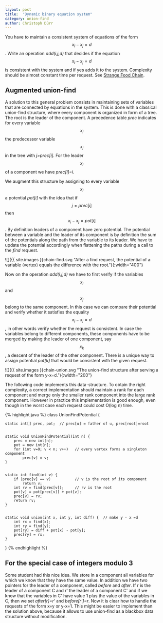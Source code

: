```yaml
---
layout: post
title:  "Dynamic binary equation system"
category: union-find
author: Christoph Dürr
---
```


You have to maintain a consistent system of equations of the form $$x_i - x_j = d$$.  Write an operation *add(i,j,d)* that decides if the equation $$x_i - x_j = d$$ is consistent with the system and if yes adds it to the system.  Complexity should be almost constant time per request. See [Strange Food Chain](http://www.spoj.com/problems/CHAIN/en/).

## Augmented union-find

A solution to this general problem consists in maintaining sets of variables that are connected by equations in the system.
This is done with a classical union-find structure, where every component is organized in form of a tree. The root is the leader of the component.  A precedence table *prec* indicates for every variable $$x_i$$ the predecessor variable $$x_j$$ in the tree with *j=prec[i]*.  For the leader  $$x_i$$ of a component we have *prec[i]=i*.

We augment this structure by assigning to every variable $$x_i$$ a potential *pot[i]* with the idea that if $$j=prec[i]$$ then $$x_i-x_j=pot[i]$$.  By definition leaders of a component have zero potential.  The potential between a variable and the leader of its component is by definition the sum of the potentials along the path from the variable to its leader.  We have to update the potential accordingly when flattening the paths during a call to the *find* request.

![]({{ site.images }}chain-find.svg "After a find request, the potential of a variable (vertex) equals the difference with the root."){:width="400"}


Now on the operation *add(i,j,d)* we have to first verify if the variables $$x_i$$ and $$x_j$$ belong to the same component.  In this case we can compare their potential and verify whether it satisfies the equality $$x_i - x_j = d$$, in other words verify whether the request is consistent.  In case the variables belong to different components, these components have to be merged by making the leader of one component, say $$x_k$$, a descent of the leader of the other component.  There is a unique way to assign potential *pot[k]* that would be consistent with the given request.

![]({{ site.images }}chain-union.svg "The union-find structure after serving a request of the form y-x=d."){:width="200"}


The following code implements this data-structure.  To obtain the right complexity, a correct implementation should maintain a rank for each component and merge only the smaller rank component into the large rank component.  However in practice this implementation is good enough, even though in the worst case each request could cost O(log n) time.

{% highlight java %}
class UnionFindPotential {

    static int[] prec, pot;  // prec[u] = father of u, prec[root]=root


    static void UnionFindPotential(int n) {
        prec = new int[n];
        pot = new int[n];
        for (int v=0; v < n; v++)   // every vertex forms a singleton component
            prec[v] = v;
    }


    static int find(int v) {
        if (prec[v] == v)           // v is the root of its component
            return v;
        int rv = find(prec[v]);     // rv is the root
        pot[v] = pot[prec[v]] + pot[v];
        prec[v] = rv;
        return rv;
    }


    static void union(int x, int y, int diff) {  // make y - x =d
        int rx = find(x);
        int ry = find(y);
        pot[ry] = diff + pot[x] - pot[y];
        prec[ry] = rx;
    }
}
{% endhighlight %}


## For the special case of integers modulo 3

Some student had this nice idea. We store in a component all variables for which we know that they have the same value.  In addition we have two pointers for the leader of a component, called *before* and *after*.  If r is the leader of a component C and  r' the leader of a component C' and if we know that the variables in C' have value 1 plus the value of the variables in C, then we set *after[r]=r'* and *before[r']=r*.   Now it is clear how to handle the requests of the form x=y or y-x=1.  This might be easier to implement than the solution above, because it allows to use union-find as a blackbox data structure without modification.
